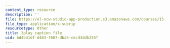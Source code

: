 ```yaml
---
content_type: resource
description: ''
file: https://ol-ocw-studio-app-production.s3.amazonaws.com/courses/15-071-the-analytics-edge-spring-2017/bd4b41dfd4837687dba5cecd3ddb255f_E16wcCKx89w.srt
file_type: application/x-subrip
resourcetype: Other
title: 3play caption file
uid: bd4b41df-d483-7687-dba5-cecd3ddb255f
---
```

